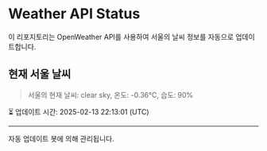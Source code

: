 
# Weather API Status

이 리포지토리는 OpenWeather API를 사용하여 서울의 날씨 정보를 자동으로 업데이트합니다.

## 현재 서울 날씨
> 서울의 현재 날씨: clear sky, 온도: -0.36°C, 습도: 90%

⏳ 업데이트 시간: 2025-02-13 22:13:01 (UTC)

---
자동 업데이트 봇에 의해 관리됩니다.
